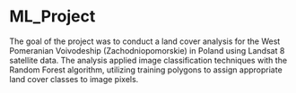 # ML_Project
The goal of the project was to conduct a land cover analysis for the West Pomeranian Voivodeship (Zachodniopomorskie) in Poland using Landsat 8 satellite data. The analysis applied image classification techniques with the Random Forest algorithm, utilizing training polygons to assign appropriate land cover classes to image pixels.
